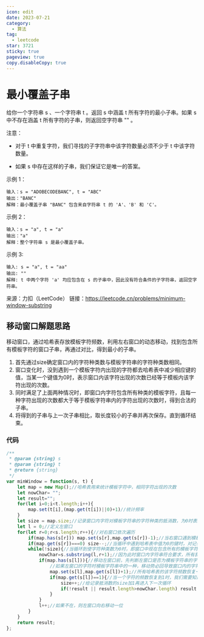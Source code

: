 ```yaml
---
icon: edit
date: 2023-07-21
category:
  - 算法
tag:
  - leetcode
star: 3721
sticky: true
pageview: true
copy.disableCopy: true
---
```


# 最小覆盖子串

给你一个字符串 s 、一个字符串 t 。返回 s 中涵盖 t 所有字符的最小子串。如果 s 中不存在涵盖 t 所有字符的子串，则返回空字符串 "" 。

注意：

- 对于 t 中重复字符，我们寻找的子字符串中该字符数量必须不少于 t 中该字符数量。

- 如果 s 中存在这样的子串，我们保证它是唯一的答案。

<!-- more -->

示例 1：

```
输入：s = "ADOBECODEBANC", t = "ABC"
输出："BANC"
解释：最小覆盖子串 "BANC" 包含来自字符串 t 的 'A'、'B' 和 'C'。
```

示例 2：

```
输入：s = "a", t = "a"
输出："a"
解释：整个字符串 s 是最小覆盖子串。
```

示例 3:

```
输入: s = "a", t = "aa"
输出: ""
解释: t 中两个字符 'a' 均应包含在 s 的子串中，因此没有符合条件的子字符串，返回空字符串。
```

来源：力扣（LeetCode）
链接：https://leetcode.cn/problems/minimum-window-substring

## 移动窗口解题思路

移动窗口，通过哈希表存放模板字符频数，利用左右窗口的动态移动，找到包含所有模板字符的窗口子串，再通过对比，得到最小的子串。

1. 首先通过size确定窗口内的字符种类数与模板字符串的字符种类数相同。
2. 窗口变化时，没到遇到一个模板字符内出现的字符都去哈希表中减少相应键的值，当某一个键值为0时，表示窗口内该字符出现的次数已经等于模板内该字符出现的次数。
3. 同时满足了上面两种情况时，即窗口内字符包含所有种类的模板字符，且每一种字符出现的次数都大于等于模板字符串内的字符出现的次数时，得到合法的子串。
4. 将得到的子串与上一次子串相比，取长度较小的子串并再次保存。直到循环结束。

### 代码

```javascript
/**
 * @param {string} s
 * @param {string} t
 * @return {string}
 */
var minWindow = function(s, t) {  
    let map = new Map();//哈希表用来统计模板字符中，相同字符出现的次数
    let nowChar= "";
    let result="";
    for(let i=0;i<t.length;i++){
        map.set(t[i],(map.get(t[i])||0)+1)//统计频率
    }
    let size = map.size;//记录窗口内字符对模板字符串的字符种类的抵消数，为0时表示窗口内包含所有种类字符串
    let l = 0;//定义左窗口
    for(let r=0;r<s.length;r++){//对右窗口依次遍历
        if(map.has(s[r])) map.set(s[r],map.get(s[r])-1);//当右窗口遇到模板字符串内含有的字符时，给相对应的该字符键对应的值减1
        if(map.get(s[r])===0) size--;//当循环中遇到哈希表中值为0的键时，对记录的字符种类数减1
        while(!size){//当循环到使字符种类数为0时，即窗口中现在包含所有的模板字符串。准备移动左窗口
            nowChar=s.substring(l,r+1);//因为此时窗口内字符串符合要求，所有我们先截取它们并保存到临时字符串中
            if(map.has(s[l])){//移动左窗口前，先判断左窗口是否为模板字符串的字符种类数中的一种，即是否在哈希表中
                //如果左窗口的字符时模板字符串中的一种，移动势必回导致窗口内的字符（模板字符串内的那几种字符）频率发生变化，即相应字符减少一个
                map.set(s[l],map.get(s[l])+1);//所有哈希表的该字符频数恢复一个
                if(map.get(s[l])==1){//当一个字符的频数恢复到1时，我们需要知道，窗口内即将少一种模板字符串内的种类
                    size++;//给记录抵消数的size加1再进入下一次循环
                    if(!result || result.length>nowChar.length) result = nowChar;//此时记录对比保存小的字符串。
                }
            }
            l++;//如果不在，则左窗口向右移动一位
        }
    }
    return result;
};

```
